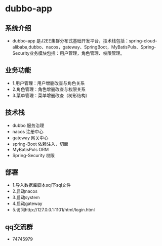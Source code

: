 # dubbo-app

## 系统介绍

- dubbo-app 是J2EE集群分布式基础开发平台，技术栈包括：spring-cloud-alibaba,dubbo、nacos，gateway、SpringBoot，MyBatisPuls、Spring-Security业务模块包括：用户管理，角色管理、权限管理。

## 业务功能

- 1.用户管理：用户增删改查与角色关系
- 2.角色管理：角色增删改查与权限关系
- 3.菜单管理：菜单增删改查（树形结构）

## 技术栈

- dubbo 服务治理 
- nacos 注册中心
- gateway 网关中心
- spring-Boot 依赖注入，切面
- MyBatisPuls ORM  
- Spring-Security 权限

## 部署

- 1.导入数据库脚本sql下sql文件
- 2.启动nacos
- 3.启动system
- 4.启动gateway
- 5.访问http://127.0.0.1:1101/html/login.html

## qq交流群

- 74745979
